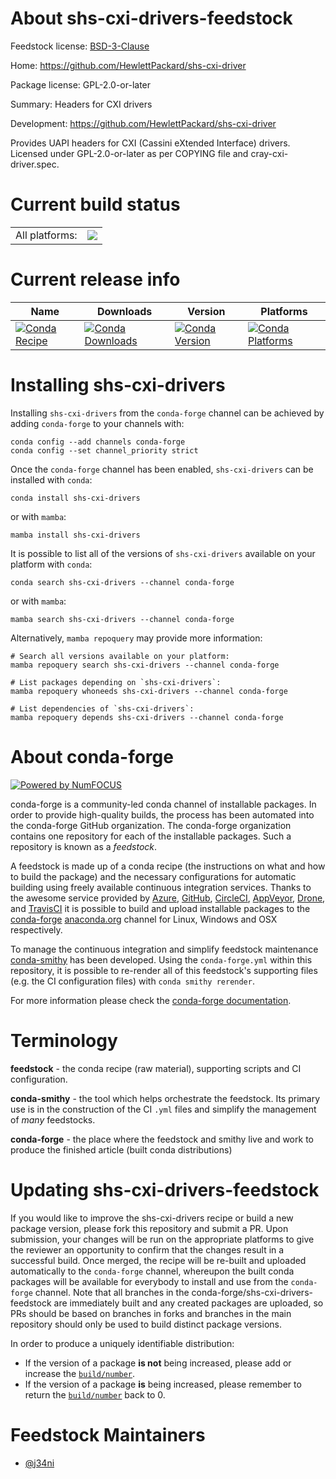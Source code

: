 About shs-cxi-drivers-feedstock
===============================

Feedstock license: [BSD-3-Clause](https://github.com/conda-forge/shs-cxi-drivers-feedstock/blob/main/LICENSE.txt)

Home: https://github.com/HewlettPackard/shs-cxi-driver

Package license: GPL-2.0-or-later

Summary: Headers for CXI drivers

Development: https://github.com/HewlettPackard/shs-cxi-driver

Provides UAPI headers for CXI (Cassini eXtended Interface) drivers.
Licensed under GPL-2.0-or-later as per COPYING file and cray-cxi-driver.spec.

Current build status
====================


<table><tr><td>All platforms:</td>
    <td>
      <a href="https://dev.azure.com/conda-forge/feedstock-builds/_build/latest?definitionId=26447&branchName=main">
        <img src="https://dev.azure.com/conda-forge/feedstock-builds/_apis/build/status/shs-cxi-drivers-feedstock?branchName=main">
      </a>
    </td>
  </tr>
</table>

Current release info
====================

| Name | Downloads | Version | Platforms |
| --- | --- | --- | --- |
| [![Conda Recipe](https://img.shields.io/badge/recipe-shs--cxi--drivers-green.svg)](https://anaconda.org/conda-forge/shs-cxi-drivers) | [![Conda Downloads](https://img.shields.io/conda/dn/conda-forge/shs-cxi-drivers.svg)](https://anaconda.org/conda-forge/shs-cxi-drivers) | [![Conda Version](https://img.shields.io/conda/vn/conda-forge/shs-cxi-drivers.svg)](https://anaconda.org/conda-forge/shs-cxi-drivers) | [![Conda Platforms](https://img.shields.io/conda/pn/conda-forge/shs-cxi-drivers.svg)](https://anaconda.org/conda-forge/shs-cxi-drivers) |

Installing shs-cxi-drivers
==========================

Installing `shs-cxi-drivers` from the `conda-forge` channel can be achieved by adding `conda-forge` to your channels with:

```
conda config --add channels conda-forge
conda config --set channel_priority strict
```

Once the `conda-forge` channel has been enabled, `shs-cxi-drivers` can be installed with `conda`:

```
conda install shs-cxi-drivers
```

or with `mamba`:

```
mamba install shs-cxi-drivers
```

It is possible to list all of the versions of `shs-cxi-drivers` available on your platform with `conda`:

```
conda search shs-cxi-drivers --channel conda-forge
```

or with `mamba`:

```
mamba search shs-cxi-drivers --channel conda-forge
```

Alternatively, `mamba repoquery` may provide more information:

```
# Search all versions available on your platform:
mamba repoquery search shs-cxi-drivers --channel conda-forge

# List packages depending on `shs-cxi-drivers`:
mamba repoquery whoneeds shs-cxi-drivers --channel conda-forge

# List dependencies of `shs-cxi-drivers`:
mamba repoquery depends shs-cxi-drivers --channel conda-forge
```


About conda-forge
=================

[![Powered by
NumFOCUS](https://img.shields.io/badge/powered%20by-NumFOCUS-orange.svg?style=flat&colorA=E1523D&colorB=007D8A)](https://numfocus.org)

conda-forge is a community-led conda channel of installable packages.
In order to provide high-quality builds, the process has been automated into the
conda-forge GitHub organization. The conda-forge organization contains one repository
for each of the installable packages. Such a repository is known as a *feedstock*.

A feedstock is made up of a conda recipe (the instructions on what and how to build
the package) and the necessary configurations for automatic building using freely
available continuous integration services. Thanks to the awesome service provided by
[Azure](https://azure.microsoft.com/en-us/services/devops/), [GitHub](https://github.com/),
[CircleCI](https://circleci.com/), [AppVeyor](https://www.appveyor.com/),
[Drone](https://cloud.drone.io/welcome), and [TravisCI](https://travis-ci.com/)
it is possible to build and upload installable packages to the
[conda-forge](https://anaconda.org/conda-forge) [anaconda.org](https://anaconda.org/)
channel for Linux, Windows and OSX respectively.

To manage the continuous integration and simplify feedstock maintenance
[conda-smithy](https://github.com/conda-forge/conda-smithy) has been developed.
Using the ``conda-forge.yml`` within this repository, it is possible to re-render all of
this feedstock's supporting files (e.g. the CI configuration files) with ``conda smithy rerender``.

For more information please check the [conda-forge documentation](https://conda-forge.org/docs/).

Terminology
===========

**feedstock** - the conda recipe (raw material), supporting scripts and CI configuration.

**conda-smithy** - the tool which helps orchestrate the feedstock.
                   Its primary use is in the construction of the CI ``.yml`` files
                   and simplify the management of *many* feedstocks.

**conda-forge** - the place where the feedstock and smithy live and work to
                  produce the finished article (built conda distributions)


Updating shs-cxi-drivers-feedstock
==================================

If you would like to improve the shs-cxi-drivers recipe or build a new
package version, please fork this repository and submit a PR. Upon submission,
your changes will be run on the appropriate platforms to give the reviewer an
opportunity to confirm that the changes result in a successful build. Once
merged, the recipe will be re-built and uploaded automatically to the
`conda-forge` channel, whereupon the built conda packages will be available for
everybody to install and use from the `conda-forge` channel.
Note that all branches in the conda-forge/shs-cxi-drivers-feedstock are
immediately built and any created packages are uploaded, so PRs should be based
on branches in forks and branches in the main repository should only be used to
build distinct package versions.

In order to produce a uniquely identifiable distribution:
 * If the version of a package **is not** being increased, please add or increase
   the [``build/number``](https://docs.conda.io/projects/conda-build/en/latest/resources/define-metadata.html#build-number-and-string).
 * If the version of a package **is** being increased, please remember to return
   the [``build/number``](https://docs.conda.io/projects/conda-build/en/latest/resources/define-metadata.html#build-number-and-string)
   back to 0.

Feedstock Maintainers
=====================

* [@j34ni](https://github.com/j34ni/)

